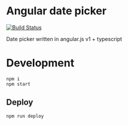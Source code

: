 # Angular date picker
[![Build Status](https://travis-ci.org/pure-js/angular1-date-picker.svg?branch=master)](https://travis-ci.org/pure-js/angular1-date-picker)

Date picker written in angular.js v1 + typescript

# Development
```
npm i
npm start
```

## Deploy
```
npm run deploy
```
